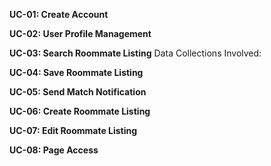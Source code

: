**UC-01: Create Account**

**UC-02: User Profile Management**

**UC-03: Search Roommate Listing**
Data Collections Involved: 

**UC-04: Save Roommate Listing**

**UC-05: Send Match Notification**

**UC-06: Create Roommate Listing**

**UC-07: Edit Roommate Listing**

**UC-08: Page Access**